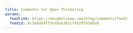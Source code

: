 ```yaml
---
title: Comments for Open Thinkering
params:
  feedlink: https://dougbelshaw.com/blog/comments/feed/
  feedid: 6c3e6da4ff3e7bda362cf4329753d6a8
---
```

